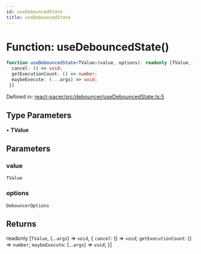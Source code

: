 ```yaml
---
id: useDebouncedState
title: useDebouncedState
---
```


<!-- DO NOT EDIT: this page is autogenerated from the type comments -->

# Function: useDebouncedState()

```ts
function useDebouncedState<TValue>(value, options): readonly [TValue, (...args) => void, {
  cancel: () => void;
  getExecutionCount: () => number;
  maybeExecute: (...args) => void;
 }]
```

Defined in: [react-pacer/src/debouncer/useDebouncedState.ts:5](https://github.com/TanStack/bouncer/blob/main/packages/react-pacer/src/debouncer/useDebouncedState.ts#L5)

## Type Parameters

• **TValue**

## Parameters

### value

`TValue`

### options

`DebouncerOptions`

## Returns

readonly \[`TValue`, (...`args`) => `void`, \{
  `cancel`: () => `void`;
  `getExecutionCount`: () => `number`;
  `maybeExecute`: (...`args`) => `void`;
 \}\]
